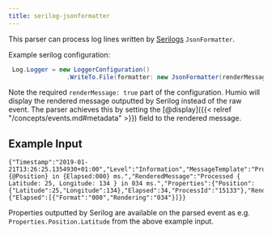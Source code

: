 ```yaml
---
title: serilog-jsonformatter
---
```


This parser can process log lines written by [Serilogs](https://serilog.net) `JsonFormatter`.

Example serilog configuration:

```csharp
 Log.Logger = new LoggerConfiguration()
                .WriteTo.File(formatter: new JsonFormatter(renderMessage: true), path:logPath, rollingInterval: RollingInterval.Day)
```

Note the required `renderMessage: true` part of the configuration. Humio will display the rendered message outputted by Serilog instead of the raw event. The parser achieves this by setting the [@display]({{< relref "/concepts/events.md#metadata" >}}) field to the rendered message.


## Example Input

```
{"Timestamp":"2019-01-21T13:26:25.1354930+01:00","Level":"Information","MessageTemplate":"Processed {@Position} in {Elapsed:000} ms.","RenderedMessage":"Processed { Latitude: 25, Longitude: 134 } in 034 ms.","Properties":{"Position":{"Latitude":25,"Longitude":134},"Elapsed":34,"ProcessId":"15133"},"Renderings":{"Elapsed":[{"Format":"000","Rendering":"034"}]}}
```

Properties outputted by Serilog are available on the parsed event as e.g. `Properties.Position.Latitude` from the above example input.